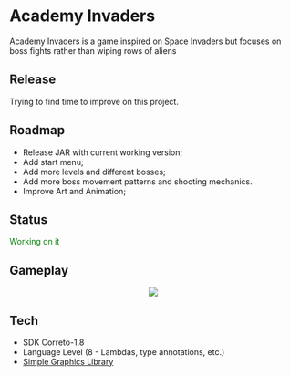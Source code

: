 # Academy Invaders
Academy Invaders is a game inspired on Space Invaders but focuses on boss fights rather than wiping rows of aliens

## Release
Trying to find time to improve on this project.

## Roadmap

<ul>
  <li>Release JAR with current working version;</li>
  <li>Add start menu;</li>
  <li>Add more levels and different bosses;</li>
  <li>Add more boss movement patterns and shooting mechanics.</li>
  <li>Improve Art and Animation;</li>
</ul>

## Status
<span style="color: green"> Working on it </span>

## Gameplay
<p align="center">
  <img src="https://i.imgur.com/GG7dPIC.gif">
</p>

## Tech
- SDK Correto-1.8
- Language Level (8 - Lambdas, type annotations, etc.)
- [Simple Graphics Library](https://github.com/academia-de-codigo/simple-graphics)
